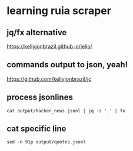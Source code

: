# learning ruia scraper

## jq/fx alternative

https://kellyjonbrazil.github.io/jello/

## commands output to json, yeah!

https://github.com/kellyjonbrazil/jc

## process jsonlines

`cat output/hacker_news.jsonl | jq -s '.' | fx`

## cat specific line

`sed -n 91p output/quotes.jsonl`
